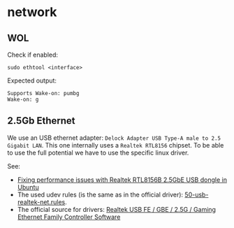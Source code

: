 network
=======


WOL
---

Check if enabled:

~~~
sudo ethtool <interface>
~~~

Expected output:

~~~
Supports Wake-on: pumbg
Wake-on: g
~~~


2.5Gb Ethernet
--------------

We use an USB ethernet adapter: `Delock Adapter USB Type-A male to 2.5 Gigabit LAN`.
This one internally uses a `Realtek RTL8156` chipset.
To be able to use the full potential we have to use the specific linux driver.

See:

* [Fixing performance issues with Realtek RTL8156B 2.5GbE USB dongle in Ubuntu](https://www.cnx-software.com/2022/02/20/fixing-performance-issues-with-realtek-rtl8156b-2-5gbe-usb-dongle-in-ubuntu/)
* The used udev rules (is the same as in the official driver): [50-usb-realtek-net.rules](https://github.com/bb-qq/r8152/blob/master/50-usb-realtek-net.rules).
* The official source for drivers: [Realtek USB FE / GBE / 2.5G / Gaming Ethernet Family Controller Software](https://www.realtek.com/en/component/zoo/category/network-interface-controllers-10-100-1000m-gigabit-ethernet-usb-3-0-software)
